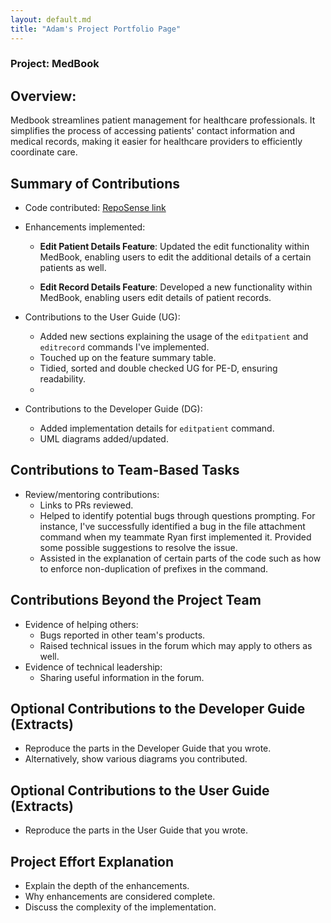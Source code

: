 ```yaml
---
layout: default.md
title: "Adam's Project Portfolio Page"
---
```


### Project: MedBook

## Overview:
Medbook streamlines patient management for healthcare professionals. 
It simplifies the process of accessing patients' contact information and medical records, making it easier for healthcare providers to efficiently coordinate care.


## Summary of Contributions
- Code contributed: [RepoSense link](https://nus-cs2103-ay2324s1.github.io/tp-dashboard/?search=adammangzijun&breakdown=true)
- Enhancements implemented:
  - **Edit Patient Details Feature**:
    Updated the edit functionality within MedBook, enabling users to edit the additional details of a certain patients as well.

  - **Edit Record Details Feature**:
    Developed a new functionality within MedBook, enabling users edit details of patient records.

- Contributions to the User Guide (UG):
    - Added new sections explaining the usage of the `editpatient` and `editrecord` commands I've implemented.
    - Touched up on the feature summary table.
    - Tidied, sorted and double checked UG for PE-D, ensuring readability.
    - 
  
- Contributions to the Developer Guide (DG):
    - Added implementation details for `editpatient` command.
    - UML diagrams added/updated.

## Contributions to Team-Based Tasks
- Review/mentoring contributions:
    - Links to PRs reviewed.
    - Helped to identify potential bugs through questions prompting. For instance, I've successfully identified a bug in the file attachment command when my teammate Ryan first implemented it. Provided some possible suggestions to resolve the issue.  
    - Assisted in the explanation of certain parts of the code such as how to enforce non-duplication of prefixes in the command.
  
## Contributions Beyond the Project Team
- Evidence of helping others:
    - Bugs reported in other team's products.
    - Raised technical issues in the forum which may apply to others as well.
- Evidence of technical leadership:
    - Sharing useful information in the forum.

## Optional Contributions to the Developer Guide (Extracts)
- Reproduce the parts in the Developer Guide that you wrote.
- Alternatively, show various diagrams you contributed.

## Optional Contributions to the User Guide (Extracts)
- Reproduce the parts in the User Guide that you wrote.

## Project Effort Explanation
- Explain the depth of the enhancements.
- Why enhancements are considered complete.
- Discuss the complexity of the implementation.
